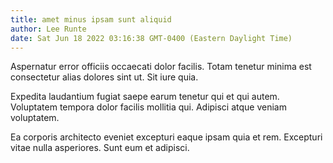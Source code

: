 ```yaml
---
title: amet minus ipsam sunt aliquid
author: Lee Runte
date: Sat Jun 18 2022 03:16:38 GMT-0400 (Eastern Daylight Time)
---
```

Aspernatur error officiis occaecati dolor facilis. Totam tenetur minima est consectetur alias dolores sint ut. Sit iure quia.

 Expedita laudantium fugiat saepe earum tenetur qui et qui autem. Voluptatem tempora dolor facilis mollitia qui. Adipisci atque veniam voluptatem.

 Ea corporis architecto eveniet excepturi eaque ipsam quia et rem. Excepturi vitae nulla asperiores. Sunt eum et adipisci.